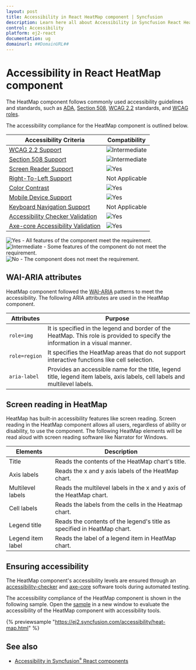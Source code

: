 ```yaml
---
layout: post
title: Accessibility in React HeatMap component | Syncfusion
description: Learn here all about Accessibility in Syncfusion React HeatMap component of Syncfusion Essential JS 2 and more.
control: Accessibility 
platform: ej2-react
documentation: ug
domainurl: ##DomainURL##
---
```


# Accessibility in React HeatMap component

The HeatMap component follows commonly used accessibility guidelines and standards, such as [ADA](https://www.ada.gov/), [Section 508](https://www.section508.gov/), [WCAG 2.2](https://www.w3.org/TR/WCAG22/) standards, and [WCAG roles](https://www.w3.org/TR/wai-aria/#roles).

The accessibility compliance for the HeatMap component is outlined below.

| Accessibility Criteria | Compatibility |
| -- | -- |
| [WCAG 2.2 Support](../common/accessibility#accessibility-standards) | <img src="https://cdn.syncfusion.com/content/images/documentation/partial.png" alt="Intermediate"> |
| [Section 508 Support](../common/accessibility#accessibility-standards) | <img src="https://cdn.syncfusion.com/content/images/documentation/partial.png" alt="Intermediate"> |
| [Screen Reader Support](../common/accessibility#screen-reader-support) | <img src="https://cdn.syncfusion.com/content/images/landing-page/yes.png" alt="Yes"> |
| [Right-To-Left Support](../common/accessibility#right-to-left-support) | Not Applicable |
| [Color Contrast](../common/accessibility#color-contrast) | <img src="https://cdn.syncfusion.com/content/images/landing-page/yes.png" alt="Yes"> |
| [Mobile Device Support](../common/accessibility#mobile-device-support) | <img src="https://cdn.syncfusion.com/content/images/landing-page/yes.png" alt="Yes"> |
| [Keyboard Navigation Support](../common/accessibility#keyboard-navigation-support) | Not Applicable |
| [Accessibility Checker Validation](../common/accessibility#ensuring-accessibility) | <img src="https://cdn.syncfusion.com/content/images/landing-page/yes.png" alt="Yes"> |
| [Axe-core Accessibility Validation](../common/accessibility#ensuring-accessibility) | <img src="https://cdn.syncfusion.com/content/images/landing-page/yes.png" alt="Yes"> |

<style>
    .post .post-content img {
        display: inline-block;
        margin: 0.5em 0;
    }
</style>

<div><img src="https://cdn.syncfusion.com/content/images/documentation/full.png" alt="Yes"> - All features of the component meet the requirement.</div>

<div><img src="https://cdn.syncfusion.com/content/images/documentation/partial.png" alt="Intermediate"> - Some features of the component do not meet the requirement.</div>

<div><img src="https://cdn.syncfusion.com/content/images/documentation/not-supported.png" alt="No"> - The component does not meet the requirement.</div>

## WAI-ARIA attributes

HeatMap component followed the [WAI-ARIA](https://www.w3.org/WAI/ARIA/apg/patterns/alert/) patterns to meet the accessibility. The following ARIA attributes are used in the HeatMap component.

| Attributes | Purpose |
| --- | --- |
| `role=img` | It is specified in the legend and border of the HeatMap. This role is provided to specify the information in a visual manner. |
| `role=region` | It specifies the HeatMap areas that do not support interactive functions like cell selection. |
| `aria-label` | Provides an accessible name for the title, legend title, legend item labels, axis labels, cell labels and multilevel labels. |

## Screen reading in HeatMap

HeatMap has built-in accessibility features like screen reading. Screen reading in the HeatMap component allows all users, regardless of ability or disability, to use the component. The following HeatMap elements will be read aloud with screen reading software like Narrator for Windows.

| Elements | Description |
| --- | --- |
| Title | Reads the contents of the HeatMap chart's title. |
| Axis labels | Reads the x and y axis labels of the HeatMap chart. |
| Multilevel labels | Reads the multilevel labels in the x and y axis of the HeatMap chart. |
| Cell labels | Reads the labels from the cells in the Heatmap chart. |
| Legend title | Reads the contents of the legend's title as specified in HeatMap chart. |
| Legend item label | Reads the label of a legend item in HeatMap chart. |

## Ensuring accessibility

The HeatMap component's accessibility levels are ensured through an [accessibility-checker](https://www.npmjs.com/package/accessibility-checker) and [axe-core](https://www.npmjs.com/package/axe-core) software tools during automated testing.

The accessibility compliance of the HeatMap component is shown in the following sample. Open the [sample](https://ej2.syncfusion.com/accessibility/heat-map.html) in a new window to evaluate the accessibility of the HeatMap component with accessibility tools.

{% previewsample "https://ej2.syncfusion.com/accessibility/heat-map.html" %}

## See also

* [Accessibility in Syncfusion<sup style="font-size:70%">&reg;</sup> React components](../common/accessibility)
